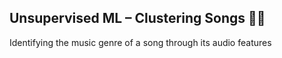 
## Unsupervised ML – Clustering Songs 🎵🎵

Identifying the music genre of a song through its audio features



